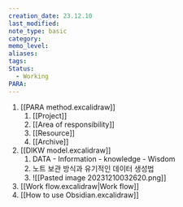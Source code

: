 ```yaml
---
creation_date: 23.12.10
last_modified: 
note_type: basic
category: 
memo_level: 
aliases: 
tags: 
Status:
  - Working
PARA:
---
```

1. [[PARA method.excalidraw]]
	1. [[Project]]
	2. [[Area of responsibility]]
	3. [[Resource]] 
	4. [[Archive]] 
2. [[DIKW model.excalidraw]]
	1. DATA - Information - knowledge - Wisdom
	2. 노트 보관 방식과 유기적인 데이터 생성법
	3. ![[Pasted image 20231210032620.png]] 
3. [[Work flow.excalidraw|Work flow]]
4. [[How to use Obsidian.excalidraw]]